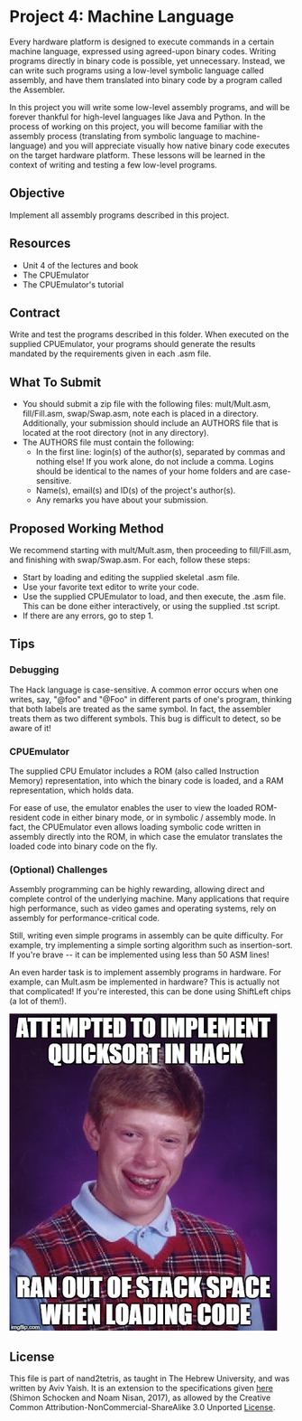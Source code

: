 # Project 4: Machine Language

Every hardware platform is designed to execute commands in a certain machine
language, expressed using agreed-upon binary codes. Writing programs directly in
binary code is possible, yet unnecessary. Instead, we can write such programs
using a low-level symbolic language called assembly, and have them translated
into binary code by a program called the Assembler.

In this project you will write some low-level assembly programs, and will be
forever thankful for high-level languages like Java and Python. In the process
of working on this project, you will become familiar with the assembly process
(translating from symbolic language to machine-language) and you will appreciate
visually how native binary code executes on the target hardware platform. These
lessons will be learned in the context of writing and testing a few low-level
programs.

## Objective

Implement all assembly programs described in this project.

## Resources

- Unit 4 of the lectures and book
- The CPUEmulator
- The CPUEmulator's tutorial

## Contract

Write and test the programs described in this folder.
When executed on the supplied CPUEmulator, your programs should generate the
results mandated by the requirements given in each .asm file.

## What To Submit

- You should submit a zip file with the following files:
  mult/Mult.asm, fill/Fill.asm, swap/Swap.asm, note each is placed in a
  directory. Additionally, your submission should include an AUTHORS file
  that is located at the root directory (not in any directory).
- The AUTHORS file must contain the following:
  - In the first line: login(s) of the author(s), separated by commas and
    nothing else! If you work alone, do not include a comma.
    Logins should be identical to the names of your home folders and are
    case-sensitive.
  - Name(s), email(s) and ID(s) of the project's author(s).
  - Any remarks you have about your submission.

## Proposed Working Method

We recommend starting with mult/Mult.asm, then proceeding to fill/Fill.asm,
and finishing with swap/Swap.asm. For each, follow these steps:

- Start by loading and editing the supplied skeletal .asm file.
- Use your favorite text editor to write your code.
- Use the supplied CPUEmulator to load, and then execute, the .asm file.
  This can be done either interactively, or using the supplied .tst script.
- If there are any errors, go to step 1.

## Tips

### Debugging

The Hack language is case-sensitive. A common error occurs when one writes, say,
"@foo" and "@Foo" in different parts of one's program, thinking that both labels
are treated as the same symbol. In fact, the assembler treats them as two
different symbols. This bug is difficult to detect, so be aware of it!

### CPUEmulator

The supplied CPU Emulator includes a ROM (also called Instruction Memory)
representation, into which the binary code is loaded, and a RAM representation,
which holds data.

For ease of use, the emulator enables the user to view the loaded ROM-resident
code in either binary mode, or in symbolic / assembly mode. In fact, the
CPUEmulator even allows loading symbolic code written in assembly directly into
the ROM, in which case the emulator translates the loaded code into binary code
on the fly.

### (Optional) Challenges

Assembly programming can be highly rewarding, allowing direct and complete
control of the underlying machine. Many applications that require high
performance, such as video games and operating systems, rely on assembly
for performance-critical code.

Still, writing even simple programs in assembly can be quite difficulty. For
example, try implementing a simple sorting algorithm such as insertion-sort.
If you're brave -- it can be implemented using less than 50 ASM lines!

An even harder task is to implement assembly programs in hardware. For example,
can Mult.asm be implemented in hardware? This is actually not that complicated!
If you're interested, this can be done using ShiftLeft chips (a lot of them!).

![Meme](quicksort_meme.jpg "Meme about implementing quick sort in assembly")

## License

This file is part of nand2tetris, as taught in The Hebrew University, and
was written by Aviv Yaish. It is an extension to the specifications given
[here](https://www.nand2tetris.org) (Shimon Schocken and Noam Nisan, 2017),
as allowed by the Creative Common Attribution-NonCommercial-ShareAlike 3.0
Unported [License](https://creativecommons.org/licenses/by-nc-sa/3.0/).
